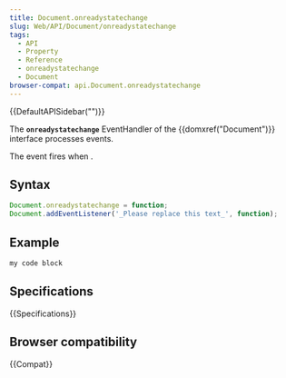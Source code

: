 ```yaml
---
title: Document.onreadystatechange
slug: Web/API/Document/onreadystatechange
tags:
  - API
  - Property
  - Reference
  - onreadystatechange
  - Document
browser-compat: api.Document.onreadystatechange
---
```

{{DefaultAPISidebar("")}}

The **`onreadystatechange`** EventHandler of the {{domxref("Document")}} interface processes  events.

The  event fires when .

## Syntax

```js
Document.onreadystatechange = function;
Document.addEventListener('_Please replace this text_', function);
```

## Example

```js
my code block
```

## Specifications

{{Specifications}}

## Browser compatibility

{{Compat}}


